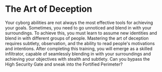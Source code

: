 # The Art of Deception
Your cyborg abilities are not always the most effective tools for achieving your goals. Sometimes, you need to go unnoticed and blend in with your surroundings. To achieve this, you must learn to assume new identities and blend in with different groups of people. Mastering the art of deception requires subtlety, observation, and the ability to read people's motivations and intentions. After completing this training, you will emerge as a skilled infiltrator, capable of seamlessly blending in with your surroundings and achieving your objectives with stealth and subtlety. Can you bypass the High Security Gate and sneak into the Fortified Perimeter?